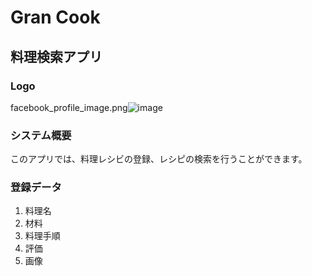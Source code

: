 # Gran Cook

## 料理検索アプリ

### Logo
facebook_profile_image.png![image](https://user-images.githubusercontent.com/27718548/115984647-3331e800-a5e3-11eb-9303-d726653bda01.png)


### システム概要
このアプリでは、料理レシビの登録、レシピの検索を行うことができます。

### 登録データ
1. 料理名
2. 材料
3. 料理手順
4. 評価
5. 画像

